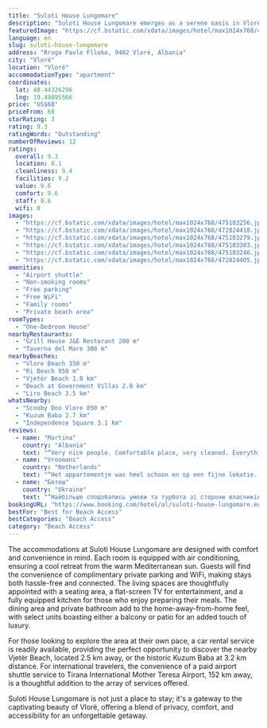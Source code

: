 ```yaml
---
title: "Suloti House Lungomare"
description: "Suloti House Lungomare emerges as a serene oasis in Vlorë, boasting a coveted private beach area and enchanting garden views."
featuredImage: "https://cf.bstatic.com/xdata/images/hotel/max1024x768/475103256.jpg?k=c7916049923e106699fc56ab2ebb31532486570a0c037566fc0de1fb74a47747&o=&hp=1"
language: en
slug: suloti-house-lungomare
address: "Rruga Pavlo Flloko, 9402 Vlorë, Albania"
city: "Vlorë"
location: "Vlorë"
accommodationType: "apartment"
coordinates:
  lat: 40.44326296
  lng: 19.49895566
price: "US$68"
priceFrom: 68
starRating: 3
rating: 9.3
ratingWords: "Outstanding"
numberOfReviews: 12
ratings:
  overall: 9.3
  location: 8.1
  cleanliness: 9.4
  facilities: 9.2
  value: 9.6
  comfort: 9.6
  staff: 9.6
  wifi: 0
images:
  - "https://cf.bstatic.com/xdata/images/hotel/max1024x768/475103256.jpg?k=c7916049923e106699fc56ab2ebb31532486570a0c037566fc0de1fb74a47747&o=&hp=1"
  - "https://cf.bstatic.com/xdata/images/hotel/max1024x768/472824418.jpg?k=2e1310bc697f04a3a94529730aaf590881cb59b5adc6868e6da25bb1460fe8ab&o=&hp=1"
  - "https://cf.bstatic.com/xdata/images/hotel/max1024x768/475103279.jpg?k=8eb4f81e2d33c6ab2a9501f125137ba793b83c2b752e64a122bdd6bb2988780d&o=&hp=1"
  - "https://cf.bstatic.com/xdata/images/hotel/max1024x768/475103303.jpg?k=174b4905bceb52361ee602cef1e241f5aff9098035cf960cca89bf6ee90397cd&o=&hp=1"
  - "https://cf.bstatic.com/xdata/images/hotel/max1024x768/475103246.jpg?k=6392a41dd9b8028b685c3c1f619e64e3453e880e993fe67fb4abca34cac4aaf2&o=&hp=1"
  - "https://cf.bstatic.com/xdata/images/hotel/max1024x768/472824405.jpg?k=a47dcc1b77161d8cc19b126c48c7838bb8deec604c89e43ada6c23b237f7251c&o=&hp=1"
amenities:
  - "Airport shuttle"
  - "Non-smoking rooms"
  - "Free parking"
  - "Free WiFi"
  - "Family rooms"
  - "Private beach area"
roomTypes:
  - "One-Bedroom House"
nearbyRestaurants:
  - "Grill House J&E Restorant 200 m"
  - "Taverna del Mare 300 m"
nearbyBeaches:
  - "Vlore Beach 350 m"
  - "Ri Beach 950 m"
  - "Vjetër Beach 1.8 km"
  - "Beach at Government Villas 2.8 km"
  - "Liro Beach 3.5 km"
whatsNearby:
  - "Scooby Doo Vlore 850 m"
  - "Kuzum Baba 2.7 km"
  - "Independence Square 3.1 km"
reviews:
  - name: "Martina"
    country: "Albania"
    text: "“Very nice people. Comfortable place, very cleaned. Everything new, air condition. The beach is very close. I suggest this place for a comfortable holidays.”"
  - name: "Vroomans"
    country: "Netherlands"
    text: "“Het appartementje was heel schoon en op een fijne lokatie. De fam. Was super aardig en hielp ons met van alles. Het strand was heel gezellig en de boulevard ook.”"
  - name: "Ботош"
    country: "Ukraine"
    text: "“Найбільше сподобались умови та турбота зі сторони власників. Апартаменти мають сучасне обладнання та новий ремонт”"
bookingURL: "https://www.booking.com/hotel/al/suloti-house-lungomare.en-gb.html?aid=8035640"
bestFor: "Best for Beach Access"
bestCategories: "Beach Access"
category: "Beach Access"
---
```


The accommodations at Suloti House Lungomare are designed with comfort and convenience in mind. Each room is equipped with air conditioning, ensuring a cool retreat from the warm Mediterranean sun. Guests will find the convenience of complimentary private parking and WiFi, making stays both hassle-free and connected. The living spaces are thoughtfully appointed with a seating area, a flat-screen TV for entertainment, and a fully equipped kitchen for those who enjoy preparing their meals. The dining area and private bathroom add to the home-away-from-home feel, with select units boasting either a balcony or patio for an added touch of luxury.

For those looking to explore the area at their own pace, a car rental service is readily available, providing the perfect opportunity to discover the nearby Vjetër Beach, located 2.5 km away, or the historic Kuzum Baba at 3.2 km distance. For international travelers, the convenience of a paid airport shuttle service to Tirana International Mother Teresa Airport, 152 km away, is a thoughtful addition to the array of services offered.

Suloti House Lungomare is not just a place to stay; it's a gateway to the captivating beauty of Vlorë, offering a blend of privacy, comfort, and accessibility for an unforgettable getaway.
